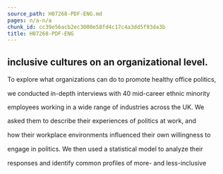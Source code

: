 ```yaml
---
source_path: H07268-PDF-ENG.md
pages: n/a-n/a
chunk_id: cc39e56acb2ec3000e58fd4c17c4a3dd5f93da3b
title: H07268-PDF-ENG
---
```

## inclusive cultures on an organizational level.

To explore what organizations can do to promote healthy oﬃce politics,

we conducted in-depth interviews with 40 mid-career ethnic minority

employees working in a wide range of industries across the UK. We

asked them to describe their experiences of politics at work, and

how their workplace environments inﬂuenced their own willingness to

engage in politics. We then used a statistical model to analyze their

responses and identify common proﬁles of more- and less-inclusive
